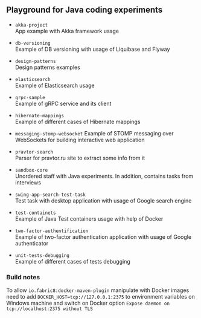 
## Playground for Java coding experiments

* `akka-project`  
App example with Akka framework usage 

* `db-versioning`  
Example of DB versioning with usage of Liquibase and Flyway

* `design-patterns`  
Design patterns examples

* `elasticsearch`  
Example of Elasticsearch usage

* `grpc-sample`  
Example of gRPC service and its client

* `hibernate-mappings`  
Example of different cases of Hibernate mappings

* `messaging-stomp-websocket`
Example of STOMP messaging over WebSockets for building interactive web application

* `pravtor-search`  
Parser for pravtor.ru site to extract some info from it

* `sandbox-core`  
Unordered staff with Java experiments. In addition, contains tasks from interviews

* `swing-app-search-test-task`  
Test task with desktop application with usage of Google search engine

* `test-containets`  
Example of Java Test containers usage with help of Docker

* `two-factor-authentification`  
Example of two-factor authentication application with usage of Google authenticator

* `unit-tests-debugging`  
Example of different cases of tests debugging


### Build notes
To allow `io.fabric8:docker-maven-plugin` manipulate with Docker images need to add 
`DOCKER_HOST=tcp://127.0.0.1:2375` to environment variables on Windows machine and switch on 
Docker option `Expose daemon on tcp://localhost:2375 without TLS`
